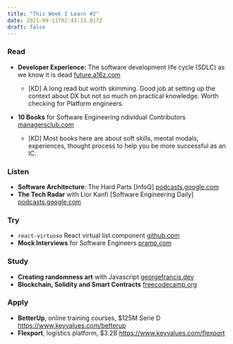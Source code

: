 ```yaml
---
title: "This Week I Learn #2"
date: 2021-09-11T02:43:13.017Z
draft: false
---
```



### Read

* **Developer Experience:** The software development life cycle (SDLC) as we know it is dead [future.a16z.com](https://future.a16z.com/the-case-for-developer-experience/)

  * \[KD] A long read but worth skimming. Good job at setting up the context about DX but not so much on practical knowledge. Worth checking for Platform engineers.
* **10 Books** for Software Engineering ndividual Contributors [managersclub.com](https://www.managersclub.com/career-related-books-software-engineering-ics/?ck_subscriber_id=600410838)

  * \[KD] Most books here are about soft skills, mental modals, experiences, thought process to help you be more successful as an IC.

### Listen

* **Software Architecture**: The Hard Parts \[InfoQ] [podcasts.google.com](https://podcasts.google.com/feed/aHR0cHM6Ly9mZWVkcy5zb3VuZGNsb3VkLmNvbS91c2Vycy9zb3VuZGNsb3VkOnVzZXJzOjIxNTc0MDQ1MC9zb3VuZHMucnNz/episode/dGFnOnNvdW5kY2xvdWQsMjAxMDp0cmFja3MvMTExOTcyODE3Mw==)
* **The Tech Radar** with Lior Kanfi \[Software Engineering Daily] [podcasts.google.com](https://podcasts.google.com/feed/aHR0cHM6Ly9zb2Z0d2FyZWVuZ2luZWVyaW5nZGFpbHkuY29tL2NhdGVnb3J5L3BvZGNhc3QvZmVlZC8=/episode/aHR0cHM6Ly9zb2Z0d2FyZWVuZ2luZWVyaW5nZGFpbHkuY29tLz9wPTExNTI5)

### Try

* `react-virtuoso` React virtual list component [github.com](https://github.com/petyosi/react-virtuoso)
* **Mock Interviews** for Software Engineers [pramp.com](https://www.pramp.com/#/)

### Study

* **Creating randomness art** with Javascript [georgefrancis.dev](https://georgefrancis.dev/writing/crafting-organic-patterns-with-voronoi-tessellations/)
* **Blockchain, Solidity and Smart Contracts** [freecodecamp.org](https://www.freecodecamp.org/news/learn-solidity-blockchain-and-smart-contracts-in-a-free/)

### Apply

* **BetterUp**, online training courses, $125M Serie D [](https://www.keyvalues.com/betterup)<https://www.keyvalues.com/betterup>
* **Flexport**, logistics platform, $3.2B [](https://www.keyvalues.com/flexport)<https://www.keyvalues.com/flexport>